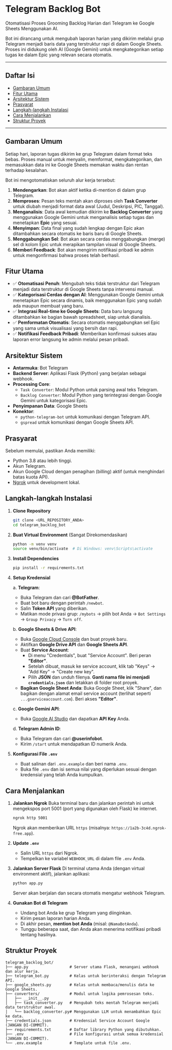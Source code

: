 # Telegram Backlog Bot

Otomatisasi Proses Grooming Backlog Harian dari Telegram ke Google Sheets Menggunakan AI.

Bot ini dirancang untuk mengubah laporan harian yang dikirim melalui grup Telegram menjadi baris data yang terstruktur rapi di dalam Google Sheets. Proses ini didukung oleh AI (Google Gemini) untuk mengkategorikan setiap tugas ke dalam Epic yang relevan secara otomatis.

---

## Daftar Isi
- [Gambaran Umum](#gambaran-umum)
- [Fitur Utama](#fitur-utama)
- [Arsitektur Sistem](#arsitektur-sistem)
- [Prasyarat](#prasyarat)
- [Langkah-langkah Instalasi](#langkah-langkah-instalasi)
- [Cara Menjalankan](#cara-menjalankan)
- [Struktur Proyek](#struktur-proyek)

---

## Gambaran Umum

Setiap hari, laporan tugas dikirim ke grup Telegram dalam format teks bebas. Proses manual untuk menyalin, memformat, mengkategorikan, dan memasukkan data ini ke Google Sheets memakan waktu dan rentan terhadap kesalahan.

Bot ini mengotomatiskan seluruh alur kerja tersebut:
1.  **Mendengarkan**: Bot akan aktif ketika di-mention di dalam grup Telegram.
2.  **Memproses**: Pesan teks mentah akan diproses oleh **Task Converter** untuk diubah menjadi format data awal (Judul, Deskripsi, PIC, Tanggal).
3.  **Menganalisis**: Data awal kemudian dikirim ke **Backlog Converter** yang menggunakan Google Gemini untuk menganalisis setiap tugas dan menetapkan **Epic** yang sesuai.
4.  **Menyimpan**: Data final yang sudah lengkap dengan Epic akan ditambahkan secara otomatis ke baris baru di Google Sheets.
5.  **Menggabungkan Sel**: Bot akan secara cerdas menggabungkan (merge) sel di kolom Epic untuk merapikan tampilan visual di Google Sheets.
6.  **Memberi Feedback**: Bot akan mengirim notifikasi pribadi ke admin untuk mengonfirmasi bahwa proses telah berhasil.

## Fitur Utama

-   ✅ **Otomatisasi Penuh**: Mengubah teks tidak terstruktur dari Telegram menjadi data terstruktur di Google Sheets tanpa intervensi manual.
-   ✅ **Kategorisasi Cerdas dengan AI**: Menggunakan Google Gemini untuk menetapkan Epic secara dinamis, baik menggunakan Epic yang sudah ada maupun membuat yang baru.
-   ✅ **Integrasi Real-time ke Google Sheets**: Data baru langsung ditambahkan ke bagian bawah spreadsheet, siap untuk dianalisis.
-   ✅ **Pemformatan Otomatis**: Secara otomatis menggabungkan sel Epic yang sama untuk visualisasi yang bersih dan rapi.
-   ✅ **Notifikasi Feedback Pribadi**: Memberikan konfirmasi sukses atau laporan error langsung ke admin melalui pesan pribadi.

## Arsitektur Sistem

-   **Antarmuka**: Bot Telegram
-   **Backend Server**: Aplikasi Flask (Python) yang berjalan sebagai webhook.
-   **Processing Core**:
    -   `Task Converter`: Modul Python untuk parsing awal teks Telegram.
    -   `Backlog Converter`: Modul Python yang terintegrasi dengan Google Gemini untuk kategorisasi Epic.
-   **Penyimpanan Data**: Google Sheets
-   **Konektor**:
    -   `python-telegram-bot` untuk komunikasi dengan Telegram API.
    -   `gspread` untuk komunikasi dengan Google Sheets API.

## Prasyarat

Sebelum memulai, pastikan Anda memiliki:
-   Python 3.8 atau lebih tinggi.
-   Akun Telegram.
-   Akun Google Cloud dengan penagihan (billing) aktif (untuk menghindari batas kuota API).
-   [Ngrok](https://ngrok.com/download) untuk development lokal.

## Langkah-langkah Instalasi

1.  **Clone Repository**
    ```bash
    git clone <URL_REPOSITORY_ANDA>
    cd telegram_backlog_bot
    ```

2.  **Buat Virtual Environment** (Sangat Direkomendasikan)
    ```bash
    python -m venv venv
    source venv/bin/activate  # Di Windows: venv\Scripts\activate
    ```

3.  **Install Dependencies**
    ```bash
    pip install -r requirements.txt
    ```

4.  **Setup Kredensial**

    a. **Telegram**:
       - Buka Telegram dan cari **@BotFather**.
       - Buat bot baru dengan perintah `/newbot`.
       - Salin **Token API** yang diberikan.
       - Matikan mode privasi grup: `/mybots` -> pilih bot Anda -> `Bot Settings` -> `Group Privacy` -> `Turn off`.

    b. **Google Sheets & Drive API**:
       - Buka [Google Cloud Console](https://console.cloud.google.com/) dan buat proyek baru.
       - Aktifkan **Google Drive API** dan **Google Sheets API**.
       - Buat **Service Account**:
         - Di menu "Credentials", buat "Service Account". Beri peran **"Editor"**.
         - Setelah dibuat, masuk ke service account, klik tab "Keys" -> "Add Key" -> "Create new key".
         - Pilih **JSON** dan unduh filenya. **Ganti nama file ini menjadi `credentials.json`** dan letakkan di folder root proyek.
       - **Bagikan Google Sheet Anda**: Buka Google Sheet, klik "Share", dan bagikan dengan alamat email service account (terlihat seperti `...gserviceaccount.com`). Beri akses **"Editor"**.

    c. **Google Gemini API**:
       - Buka [Google AI Studio](https://aistudio.google.com/) dan dapatkan **API Key** Anda.

    d. **Telegram Admin ID**:
       - Buka Telegram dan cari **@userinfobot**.
       - Kirim `/start` untuk mendapatkan ID numerik Anda.

5.  **Konfigurasi File `.env`**
    -   Buat salinan dari `.env.example` dan beri nama `.env`.
    -   Buka file `.env` dan isi semua nilai yang diperlukan sesuai dengan kredensial yang telah Anda kumpulkan.

## Cara Menjalankan

1.  **Jalankan Ngrok**
    Buka terminal baru dan jalankan perintah ini untuk mengekspos port 5001 (port yang digunakan oleh Flask) ke internet.
    ```bash
    ngrok http 5001
    ```
    Ngrok akan memberikan URL `https` (misalnya: `https://1a2b-3c4d.ngrok-free.app`).

2.  **Update `.env`**
    -   Salin URL `https` dari Ngrok.
    -   Tempelkan ke variabel `WEBHOOK_URL` di dalam file `.env` Anda.

3.  **Jalankan Server Flask**
    Di terminal utama Anda (dengan virtual environment aktif), jalankan aplikasi:
    ```bash
    python app.py
    ```
    Server akan berjalan dan secara otomatis mengatur webhook Telegram.

4.  **Gunakan Bot di Telegram**
    -   Undang bot Anda ke grup Telegram yang diinginkan.
    -   Kirim pesan laporan harian Anda.
    -   Di akhir pesan, **mention bot Anda** (misal: `@NamaBotAnda`).
    -   Tunggu beberapa saat, dan Anda akan menerima notifikasi pribadi tentang hasilnya.

## Struktur Proyek

```
telegram_backlog_bot/
├── app.py                  # Server utama Flask, menangani webhook dan alur kerja.
├── telegram_bot.py         # Kelas untuk berinteraksi dengan Telegram API.
├── google_sheets.py        # Kelas untuk membaca/menulis data ke Google Sheets.
├── converters/             # Modul untuk logika pemrosesan teks.
│   ├── __init__.py
│   ├── task_converter.py   # Mengubah teks mentah Telegram menjadi data terstruktur awal.
│   └── backlog_converter.py# Menggunakan LLM untuk menambahkan Epic ke data.
├── credentials.json        # Kredensial Service Account Google (JANGAN DI-COMMIT).
├── requirements.txt        # Daftar library Python yang dibutuhkan.
├── .env                    # File konfigurasi untuk semua kredensial (JANGAN DI-COMMIT).
└── .env.example            # Template untuk file .env.
```